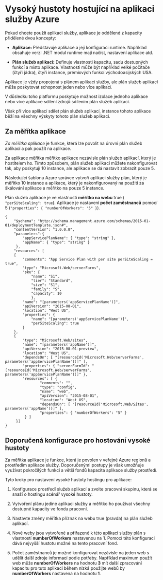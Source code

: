<properties
    pageTitle="Vysoký hustoty hostující na aplikaci služby Azure | Microsoft Azure"
    description="Vysoký hustoty hostující na aplikaci služby Azure"
    authors="btardif"
    manager="wpickett"
    editor=""
    services="app-service\web"
    documentationCenter=""/>

<tags
    ms.service="app-service-web"
    ms.workload="web"
    ms.tgt_pltfrm="na"
    ms.devlang="multiple"
    ms.topic="article"
    ms.date="10/24/2016"
    ms.author="byvinyal"/>

# <a name="high-density-hosting-on-azure-app-service"></a>Vysoký hustoty hostující na aplikaci služby Azure

Pokud chcete použít aplikaci služby, aplikace je oddělené z kapacity přidělené dvou koncepty:

- **Aplikace:** Představuje aplikace a její konfiguraci runtime. Například obsahuje verzi .NET modul runtime mají načíst, nastavení aplikace atd.

- **Plán služeb aplikací:** Definuje vlastnosti kapacitu, sadu dostupných funkcí a místo aplikace. Vlastnosti může být například velké počítače (čtyři jádra), čtyři instance, prémiových funkcí východoasijských USA.

Aplikace je vždy propojená s plánem aplikaci služby, ale plán služeb aplikací může poskytovat schopnost jeden nebo více aplikací.

V důsledku toho platformu poskytuje možnost izolace jednoho aplikace nebo více aplikace sdílení zdrojů sdílením plán služeb aplikací.

Však při více aplikací sdílet plán služeb aplikací, instance tohoto aplikace běží na všechny výskyty tohoto plán služeb aplikací.

## <a name="per-app-scaling"></a>Za měřítka aplikace
*Za měřítka aplikace* je funkce, která lze povolit na úrovni plán služeb aplikací a pak použít na aplikace.

Za aplikace měřítka měřítko aplikace nezávisle plán služeb aplikací, který je hostitelem ho. Tímto způsobem, plán služeb aplikací můžete nakonfigurovat tak, aby poskytují 10 instance, ale aplikace se dá nastavit zobrazit pouze 5.

Následující šablonu Azure správce vytvoří aplikaci služby plán, který je měřítko 10 instance a aplikace, který je nakonfigurovaný na použití za škálování aplikace a měřítko na pouze 5 instance.

Plán služeb aplikace je ve vlastnosti **měřítko na webu** true ( `"perSiteScaling": true`). Aplikace je nastavení **počet zaměstnanců** pomocí 5 (`"properties": { "numberOfWorkers": "5" }`).

    {
        "$schema": "http://schema.management.azure.com/schemas/2015-01-01/deploymentTemplate.json#",
        "contentVersion": "1.0.0.0",
        "parameters":{
            "appServicePlanName": { "type": "string" },
            "appName": { "type": "string" }
         },
        "resources": [
        {
            "comments": "App Service Plan with per site perSiteScaling = true",
            "type": "Microsoft.Web/serverFarms",
            "sku": {
                "name": "S1",
                "tier": "Standard",
                "size": "S1",
                "family": "S",
                "capacity": 10
                },
            "name": "[parameters('appServicePlanName')]",
            "apiVersion": "2015-08-01",
            "location": "West US",
            "properties": {
                "name": "[parameters('appServicePlanName')]",
                "perSiteScaling": true
            }
        },
        {
            "type": "Microsoft.Web/sites",
            "name": "[parameters('appName')]",
            "apiVersion": "2015-08-01-preview",
            "location": "West US",
            "dependsOn": [ "[resourceId('Microsoft.Web/serverFarms', parameters('appServicePlanName'))]" ],
            "properties": { "serverFarmId": "[resourceId('Microsoft.Web/serverFarms', parameters('appServicePlanName'))]" },
            "resources": [ {
                    "comments": "",
                    "type": "config",
                    "name": "web",
                    "apiVersion": "2015-08-01",
                    "location": "West US",
                    "dependsOn": [ "[resourceId('Microsoft.Web/Sites', parameters('appName'))]" ],
                    "properties": { "numberOfWorkers": "5" }
             } ]
         }]
    }


## <a name="recommended-configuration-for-high-density-hosting"></a>Doporučená konfigurace pro hostování vysoké hustoty

Za měřítka aplikace je funkce, která je povolen v veřejné Azure regionů a prostředím aplikace služby. Doporučenými postupy je však umožňuje využívat pokročilých funkcí a větší fondů kapacita aplikace služby prostředí.  

Tyto kroky pro nastavení vysoké hustoty hostingu pro aplikace:

1. Konfigurace prostředí služeb aplikací a zvolte pracovní skupinu, která se snaží o hostingu scénář vysoké hustoty.

1. Vytvoření plánu jediné aplikaci služby a měřítko ho používat všechny dostupné kapacity ve fondu pracovní.

1. Nastavte změny měřítka příznak na webu true (pravda) na plán služeb aplikací.

1. Nové weby jsou vytvořené a přiřazené k této aplikaci služby plán s vlastností **numberOfWorkers** nastavenou na **1**. Pomocí této konfiguraci dává nejvyšší hustotu možné na tento pracovní fond.

1. Počet zaměstnanců je možné konfigurovat nezávisle na jeden web s udělit další zdroje informací podle potřeby. Například maximum použít web může **numberOfWorkers** na hodnotu **3** mít další zpracování kapacitu pro tuto aplikaci během nízká použijte webů by **numberOfWorkers** nastavena na hodnotu **1**.
